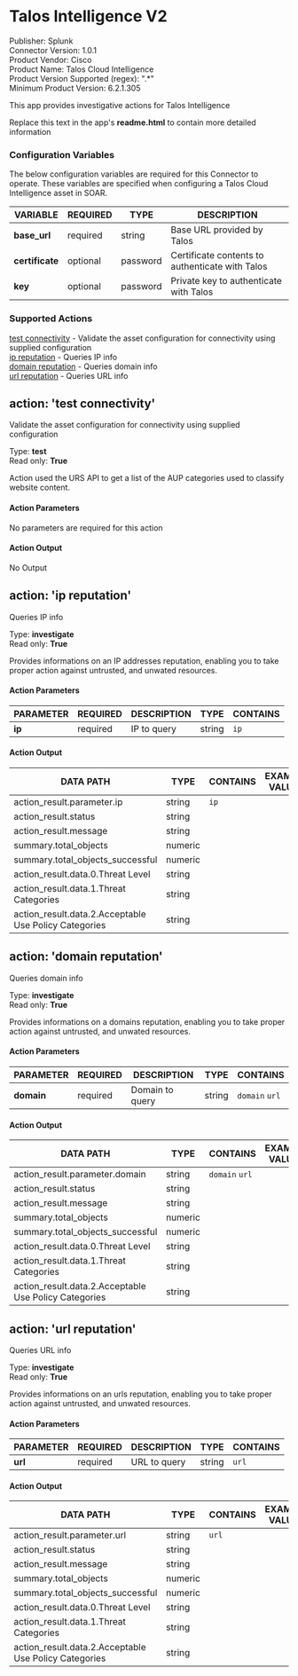 [comment]: # "Auto-generated SOAR connector documentation"
# Talos Intelligence V2

Publisher: Splunk  
Connector Version: 1.0.1  
Product Vendor: Cisco  
Product Name: Talos Cloud Intelligence  
Product Version Supported (regex): ".\*"  
Minimum Product Version: 6.2.1.305  

This app provides investigative actions for Talos Intelligence


Replace this text in the app's **readme.html** to contain more detailed information


### Configuration Variables
The below configuration variables are required for this Connector to operate.  These variables are specified when configuring a Talos Cloud Intelligence asset in SOAR.

VARIABLE | REQUIRED | TYPE | DESCRIPTION
-------- | -------- | ---- | -----------
**base_url** |  required  | string | Base URL provided by Talos
**certificate** |  optional  | password | Certificate contents to authenticate with Talos
**key** |  optional  | password | Private key to authenticate with Talos

### Supported Actions  
[test connectivity](#action-test-connectivity) - Validate the asset configuration for connectivity using supplied configuration  
[ip reputation](#action-ip-reputation) - Queries IP info  
[domain reputation](#action-domain-reputation) - Queries domain info  
[url reputation](#action-url-reputation) - Queries URL info  

## action: 'test connectivity'
Validate the asset configuration for connectivity using supplied configuration

Type: **test**  
Read only: **True**

Action used the URS API to get a list of the AUP categories used to classify website content.

#### Action Parameters
No parameters are required for this action

#### Action Output
No Output  

## action: 'ip reputation'
Queries IP info

Type: **investigate**  
Read only: **True**

Provides informations on an IP addresses reputation, enabling you to take proper action against untrusted, and unwated resources.

#### Action Parameters
PARAMETER | REQUIRED | DESCRIPTION | TYPE | CONTAINS
--------- | -------- | ----------- | ---- | --------
**ip** |  required  | IP to query | string |  `ip` 

#### Action Output
DATA PATH | TYPE | CONTAINS | EXAMPLE VALUES
--------- | ---- | -------- | --------------
action_result.parameter.ip | string |  `ip`  |  
action_result.status | string |  |  
action_result.message | string |  |  
summary.total_objects | numeric |  |  
summary.total_objects_successful | numeric |  |  
action_result.data.0.Threat Level | string |  |  
action_result.data.1.Threat Categories | string |  |  
action_result.data.2.Acceptable Use Policy Categories | string |  |    

## action: 'domain reputation'
Queries domain info

Type: **investigate**  
Read only: **True**

Provides informations on a domains reputation, enabling you to take proper action against untrusted, and unwated resources.

#### Action Parameters
PARAMETER | REQUIRED | DESCRIPTION | TYPE | CONTAINS
--------- | -------- | ----------- | ---- | --------
**domain** |  required  | Domain to query | string |  `domain`  `url` 

#### Action Output
DATA PATH | TYPE | CONTAINS | EXAMPLE VALUES
--------- | ---- | -------- | --------------
action_result.parameter.domain | string |  `domain`  `url`  |  
action_result.status | string |  |  
action_result.message | string |  |  
summary.total_objects | numeric |  |  
summary.total_objects_successful | numeric |  |  
action_result.data.0.Threat Level | string |  |  
action_result.data.1.Threat Categories | string |  |  
action_result.data.2.Acceptable Use Policy Categories | string |  |    

## action: 'url reputation'
Queries URL info

Type: **investigate**  
Read only: **True**

Provides informations on an urls reputation, enabling you to take proper action against untrusted, and unwated resources.

#### Action Parameters
PARAMETER | REQUIRED | DESCRIPTION | TYPE | CONTAINS
--------- | -------- | ----------- | ---- | --------
**url** |  required  | URL to query | string |  `url` 

#### Action Output
DATA PATH | TYPE | CONTAINS | EXAMPLE VALUES
--------- | ---- | -------- | --------------
action_result.parameter.url | string |  `url`  |  
action_result.status | string |  |  
action_result.message | string |  |  
summary.total_objects | numeric |  |  
summary.total_objects_successful | numeric |  |  
action_result.data.0.Threat Level | string |  |  
action_result.data.1.Threat Categories | string |  |  
action_result.data.2.Acceptable Use Policy Categories | string |  |  